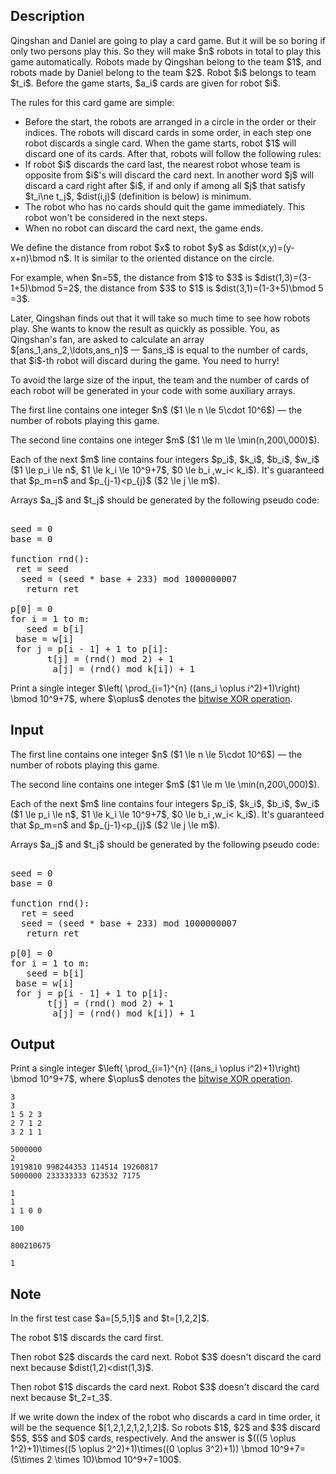 ## Description

<div><p>Qingshan and Daniel are going to play a card game. But it will be so boring if only two persons play this. So they will make $n$ robots in total to play this game automatically. Robots made by Qingshan belong to the team $1$, and robots made by Daniel belong to the team $2$. Robot $i$ belongs to team $t_i$. Before the game starts, $a_i$ cards are given for robot $i$.</p><p>The rules for this card game are simple: </p><ul> <li> Before the start, the robots are arranged in a circle in the order or their indices. The robots will discard cards in some order, in each step one robot discards a single card. When the game starts, robot $1$ will discard one of its cards. After that, robots will follow the following rules: </li><li> If robot $i$ discards the card last, the nearest robot whose team is opposite from $i$'s will discard the card next. In another word $j$ will discard a card right after $i$, if and only if among all $j$ that satisfy $t_i\ne t_j$, $dist(i,j)$ (definition is below) is minimum. </li><li> The robot who has no cards should quit the game immediately. This robot won't be considered in the next steps. </li><li> When no robot can discard the card next, the game ends. </li></ul><p>We define the distance from robot $x$ to robot $y$ as $dist(x,y)=(y-x+n)\bmod n$. It is similar to the oriented distance on the circle.</p><p>For example, when $n=5$, the distance from $1$ to $3$ is $dist(1,3)=(3-1+5)\bmod 5=2$, the distance from $3$ to $1$ is $dist(3,1)=(1-3+5)\bmod 5 =3$.</p><p>Later, Qingshan finds out that it will take so much time to see how robots play. She wants to know the result as quickly as possible. You, as Qingshan's fan, are asked to calculate an array $[ans_1,ans_2,\ldots,ans_n]$&nbsp;— $ans_i$ is equal to the number of cards, that $i$-th robot will discard during the game. You need to hurry!</p><p>To avoid the large size of the input, the team and the number of cards of each robot will be generated in your code with some auxiliary arrays.</p></div><div class="input-specification"><p>The first line contains one integer $n$ ($1 \le n \le 5\cdot 10^6$)&nbsp;— the number of robots playing this game.</p><p>The second line contains one integer $m$ ($1 \le m \le \min(n,200\,000)$).</p><p>Each of the next $m$ line contains four integers $p_i$, $k_i$, $b_i$, $w_i$ ($1 \le p_i \le n$, $1 \le k_i \le 10^9+7$, $0 \le b_i ,w_i&lt; k_i$). It's guaranteed that $p_m=n$ and $p_{j-1}&lt;p_{j}$ ($2 \le j \le m$).</p><p>Arrays $a_j$ and $t_j$ should be generated by the following pseudo code:</p><pre class="verbatim"><br>seed = 0<br>base = 0<br><br>function rnd():<br>	ret = seed<br>	seed = (seed * base + 233) mod 1000000007<br>	return ret<br><br>p[0] = 0<br>for i = 1 to m:<br>	seed = b[i]<br>	base = w[i]<br>	for j = p[i - 1] + 1 to p[i]:<br>		t[j] = (rnd() mod 2) + 1<br>		a[j] = (rnd() mod k[i]) + 1<br></pre></div><div class="output-specification"><p>Print a single integer $\left( \prod_{i=1}^{n} ((ans_i \oplus i^2)+1)\right) \bmod 10^9+7$, where $\oplus$ denotes the <a href="https://en.wikipedia.org/wiki/Bitwise_operation#XOR">bitwise XOR operation</a>.</p></div>

## Input

<p>The first line contains one integer $n$ ($1 \le n \le 5\cdot 10^6$)&nbsp;— the number of robots playing this game.</p><p>The second line contains one integer $m$ ($1 \le m \le \min(n,200\,000)$).</p><p>Each of the next $m$ line contains four integers $p_i$, $k_i$, $b_i$, $w_i$ ($1 \le p_i \le n$, $1 \le k_i \le 10^9+7$, $0 \le b_i ,w_i&lt; k_i$). It's guaranteed that $p_m=n$ and $p_{j-1}&lt;p_{j}$ ($2 \le j \le m$).</p><p>Arrays $a_j$ and $t_j$ should be generated by the following pseudo code:</p><pre class="verbatim"><br>seed = 0<br>base = 0<br><br>function rnd():<br>	ret = seed<br>	seed = (seed * base + 233) mod 1000000007<br>	return ret<br><br>p[0] = 0<br>for i = 1 to m:<br>	seed = b[i]<br>	base = w[i]<br>	for j = p[i - 1] + 1 to p[i]:<br>		t[j] = (rnd() mod 2) + 1<br>		a[j] = (rnd() mod k[i]) + 1<br></pre>

## Output

<p>Print a single integer $\left( \prod_{i=1}^{n} ((ans_i \oplus i^2)+1)\right) \bmod 10^9+7$, where $\oplus$ denotes the <a href="https://en.wikipedia.org/wiki/Bitwise_operation#XOR">bitwise XOR operation</a>.</p>





```input1
3
3
1 5 2 3
2 7 1 2
3 2 1 1
```




```input2
5000000
2
1919810 998244353 114514 19260817
5000000 233333333 623532 7175
```




```input3
1
1
1 1 0 0
```




```output1
100
```




```output2
800210675
```




```output3
1
```



## Note

<p>In the first test case $a=[5,5,1]$ and $t=[1,2,2]$.</p><p>The robot $1$ discards the card first.</p><p>Then robot $2$ discards the card next. Robot $3$ doesn't discard the card next because $dist(1,2)&lt;dist(1,3)$.</p><p>Then robot $1$ discards the card next. Robot $3$ doesn't discard the card next because $t_2=t_3$.</p><p>If we write down the index of the robot who discards a card in time order, it will be the sequence $[1,2,1,2,1,2,1,2]$. So robots $1$, $2$ and $3$ discard $5$, $5$ and $0$ cards, respectively. And the answer is $(((5 \oplus 1^2)+1)\times((5 \oplus 2^2)+1)\times((0 \oplus 3^2)+1)) \bmod 10^9+7=(5\times 2 \times 10)\bmod 10^9+7=100$.</p>
